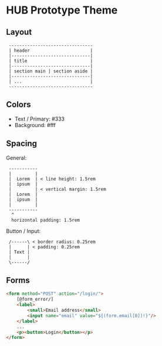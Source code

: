 HUB Prototype Theme
===================

Layout
------

```
 --------------------------------
 | header                       |
 |------------------------------|
 | title                        |
 |------------------------------|
 | section main | section aside |
 |------------------------------|
 | ...                          |
 --------------------------------
```

Colors
------

 * Text / Primary: #333
 * Background:     #fff

Spacing
-------

General:

```
 -----------
 |         |
 |  Lorem  | < line height: 1.5rem
 |  ipsum  |
 |         | < vertical margin: 1.5rem
 |  Lorem  |
 |  ipsum  |
 |         |
 -----------
  ^
  horizontal padding: 1.5rem
```

Button / Input:

```
 /------\ < border radius: 0.25rem
 |      | < padding: 0.25rem
 | Text |
 |      |
 \------/
```

Forms
-----

```html
<form method="POST" action="/login/">
    [@form_error/]
    <label>
        <small>Email address</small>
        <input name="email" value="${(form.email[0])!}"/>
    </label>
    ...
    <p><button>Login</button></p>
</form>
```
